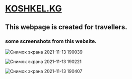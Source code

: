 # [KOSHKEL.KG ](zhakyp01.github.io/koshkel/)

## This webpage is created for travellers.
### some screenshots from this website.


![Снимок экрана 2021-11-13 190039](https://user-images.githubusercontent.com/73534500/141645025-2cf9d277-cb4a-46de-baba-496089aea38c.png)

![Снимок экрана 2021-11-13 190221](https://user-images.githubusercontent.com/73534500/141645042-d4c57f1e-786e-471f-bbb5-b21d6be082db.png)

![Снимок экрана 2021-11-13 190407](https://user-images.githubusercontent.com/73534500/141645048-020c3847-7c1e-47b7-9fb1-c881f306fd8b.png)
